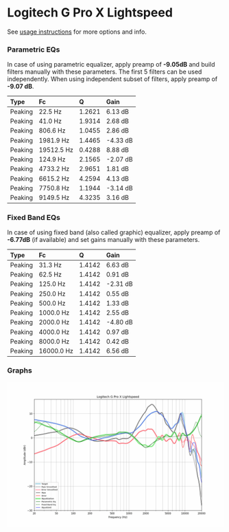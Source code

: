 # Logitech G Pro X Lightspeed
See [usage instructions](https://github.com/jaakkopasanen/AutoEq#usage) for more options and info.

### Parametric EQs
In case of using parametric equalizer, apply preamp of **-9.05dB** and build filters manually
with these parameters. The first 5 filters can be used independently.
When using independent subset of filters, apply preamp of **-9.07 dB**.

| Type    | Fc         |      Q | Gain     |
|:--------|:-----------|:-------|:---------|
| Peaking | 22.5 Hz    | 1.2621 | 6.13 dB  |
| Peaking | 41.0 Hz    | 1.9314 | 2.68 dB  |
| Peaking | 806.6 Hz   | 1.0455 | 2.86 dB  |
| Peaking | 1981.9 Hz  | 1.4465 | -4.33 dB |
| Peaking | 19512.5 Hz | 0.4288 | 8.88 dB  |
| Peaking | 124.9 Hz   | 2.1565 | -2.07 dB |
| Peaking | 4733.2 Hz  | 2.9651 | 1.81 dB  |
| Peaking | 6615.2 Hz  | 4.2594 | 4.13 dB  |
| Peaking | 7750.8 Hz  | 1.1944 | -3.14 dB |
| Peaking | 9149.5 Hz  | 4.3235 | 3.16 dB  |

### Fixed Band EQs
In case of using fixed band (also called graphic) equalizer, apply preamp of **-6.77dB**
(if available) and set gains manually with these parameters.

| Type    | Fc         |      Q | Gain     |
|:--------|:-----------|:-------|:---------|
| Peaking | 31.3 Hz    | 1.4142 | 6.63 dB  |
| Peaking | 62.5 Hz    | 1.4142 | 0.91 dB  |
| Peaking | 125.0 Hz   | 1.4142 | -2.31 dB |
| Peaking | 250.0 Hz   | 1.4142 | 0.55 dB  |
| Peaking | 500.0 Hz   | 1.4142 | 1.33 dB  |
| Peaking | 1000.0 Hz  | 1.4142 | 2.55 dB  |
| Peaking | 2000.0 Hz  | 1.4142 | -4.80 dB |
| Peaking | 4000.0 Hz  | 1.4142 | 0.97 dB  |
| Peaking | 8000.0 Hz  | 1.4142 | 0.42 dB  |
| Peaking | 16000.0 Hz | 1.4142 | 6.56 dB  |

### Graphs
![](./Logitech%20G%20Pro%20X%20Lightspeed.png)